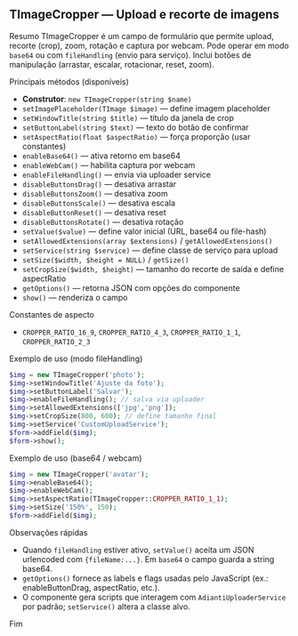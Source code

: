 ## TImageCropper — Upload e recorte de imagens

Resumo
TImageCropper é um campo de formulário que permite upload, recorte (crop), zoom, rotação e captura por webcam. Pode operar em modo `base64` ou com `fileHandling` (envio para serviço). Inclui botões de manipulação (arrastar, escalar, rotacionar, reset, zoom).

Principais métodos (disponíveis)
- __Construtor__: `new TImageCropper(string $name)`
- `setImagePlaceholder(TImage $image)` — define imagem placeholder
- `setWindowTitle(string $title)` — título da janela de crop
- `setButtonLabel(string $text)` — texto do botão de confirmar
- `setAspectRatio(float $aspectRatio)` — força proporção (usar constantes)
- `enableBase64()` — ativa retorno em base64
- `enableWebCam()` — habilita captura por webcam
- `enableFileHandling()` — envia via uploader service
- `disableButtonsDrag()` — desativa arrastar
- `disableButtonsZoom()` — desativa zoom
- `disableButtonsScale()` — desativa escala
- `disableButtonReset()` — desativa reset
- `disableButtonsRotate()` — desativa rotação
- `setValue($value)` — define valor inicial (URL, base64 ou file-hash)
- `setAllowedExtensions(array $extensions)` / `getAllowedExtensions()`
- `setService(string $service)` — define classe de serviço para upload
- `setSize($width, $height = NULL)` / `getSize()`
- `setCropSize($width, $height)` — tamanho do recorte de saída e define aspectRatio
- `getOptions()` — retorna JSON com opções do componente
- `show()` — renderiza o campo

Constantes de aspecto
- `CROPPER_RATIO_16_9`, `CROPPER_RATIO_4_3`, `CROPPER_RATIO_1_1`, `CROPPER_RATIO_2_3`

Exemplo de uso (modo fileHandling)

```php
$img = new TImageCropper('photo');
$img->setWindowTitle('Ajuste da foto');
$img->setButtonLabel('Salvar');
$img->enableFileHandling(); // salva via uploader
$img->setAllowedExtensions(['jpg','png']);
$img->setCropSize(800, 600); // define tamanho final
$img->setService('CustomUploadService');
$form->addField($img);
$form->show();
```

Exemplo de uso (base64 / webcam)

```php
$img = new TImageCropper('avatar');
$img->enableBase64();
$img->enableWebCam();
$img->setAspectRatio(TImageCropper::CROPPER_RATIO_1_1);
$img->setSize('150%', 150);
$form->addField($img);
```

Observações rápidas
- Quando `fileHandling` estiver ativo, `setValue()` aceita um JSON urlencoded com `{fileName:...}`. Em `base64` o campo guarda a string base64.
- `getOptions()` fornece as labels e flags usadas pelo JavaScript (ex.: enableButtonDrag, aspectRatio, etc.).
- O componente gera scripts que interagem com `AdiantiUploaderService` por padrão; `setService()` altera a classe alvo.

Fim
